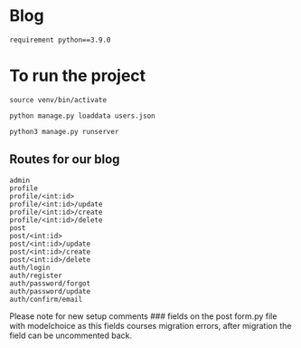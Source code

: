 # Blog

```
requirement python==3.9.0
```

# To run the project

```
source venv/bin/activate
```

```
python manage.py loaddata users.json
```

```
python3 manage.py runserver
```

## Routes for our blog

```
admin  
profile  
profile/<int:id>  
profile/<int:id>/update  
profile/<int:id>/create  
profile/<int:id>/delete  
post  
post/<int:id>  
post/<int:id>/update  
post/<int:id>/create  
post/<int:id>/delete  
auth/login   
auth/register  
auth/password/forgot  
auth/password/update  
auth/confirm/email  
```

Please note for new setup comments ### fields on the post form.py file with modelchoice as this fields courses migration errors,
after migration the field can be uncommented back.

